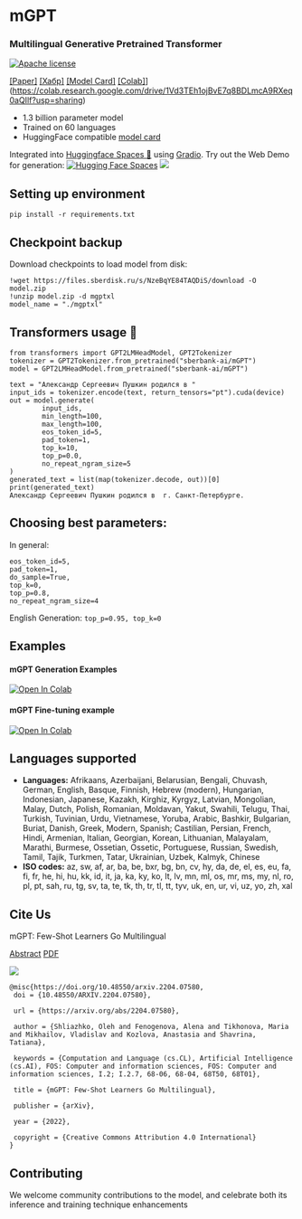 # mGPT

### Multilingual Generative Pretrained Transformer
[![Apache license](https://img.shields.io/badge/License-Apache-blue.svg)](https://www.apache.org/licenses/LICENSE-2.0)

[[Paper]](https://arxiv.org/abs/2204.07580) [[Хабр]](https://habr.com/ru/company/sberdevices/blog/662195/) [[Model Card]](https://huggingface.co/sberbank-ai/mGPT) [[Colab]](https://colab.research.google.com/assets/colab-badge.svg)](https://colab.research.google.com/drive/1Vd3TEh1ojBvE7q8BDLmcA9RXeq0aQIlf?usp=sharing)

 - 1.3 billion parameter model
 - Trained on 60 languages
 - HuggingFace compatible [model card](https://huggingface.co/sberbank-ai/mGPT)

Integrated into [Huggingface Spaces 🤗](https://huggingface.co/spaces) using [Gradio](https://github.com/gradio-app/gradio). Try out the Web Demo for generation: [![Hugging Face Spaces](https://img.shields.io/badge/%F0%9F%A4%97%20Hugging%20Face-Spaces-blue)](https://huggingface.co/spaces/sberbank-ai/mGPT/) 
 ![](https://habrastorage.org/webt/sv/1j/xw/sv1jxwyrrg6nw-tlnzbz0fazd-i.png)

 ## Setting up environment

`pip install -r requirements.txt`  

## Checkpoint backup

Download checkpoints to load model from disk:
```
!wget https://files.sberdisk.ru/s/NzeBqYE84TAQDiS/download -O model.zip
!unzip model.zip -d mgptxl
model_name = "./mgptxl" 
```

## Transformers usage 🤗

```
from transformers import GPT2LMHeadModel, GPT2Tokenizer
tokenizer = GPT2Tokenizer.from_pretrained("sberbank-ai/mGPT")
model = GPT2LMHeadModel.from_pretrained("sberbank-ai/mGPT")

text = "Александр Сергеевич Пушкин родился в "
input_ids = tokenizer.encode(text, return_tensors="pt").cuda(device)
out = model.generate(
        input_ids, 
        min_length=100, 
        max_length=100, 
        eos_token_id=5, 
        pad_token=1,
        top_k=10,
        top_p=0.0,
        no_repeat_ngram_size=5
)
generated_text = list(map(tokenizer.decode, out))[0]
print(generated_text)
Александр Сергеевич Пушкин родился в  г. Санкт-Петербурге.
```

## Choosing best parameters:

In general:
```min_length=100,
eos_token_id=5, 
pad_token=1,
do_sample=True,
top_k=0,
top_p=0.8,
no_repeat_ngram_size=4
```

English Generation: 
```top_p=0.95, top_k=0```



## Examples


#### mGPT Generation Examples
[![Open In Colab](https://colab.research.google.com/assets/colab-badge.svg)](https://colab.research.google.com/drive/1Vd3TEh1ojBvE7q8BDLmcA9RXeq0aQIlf?usp=sharing)

#### mGPT Fine-tuning example
[![Open In Colab](https://colab.research.google.com/assets/colab-badge.svg)](https://colab.research.google.com/drive/1qkDhzEab2MXvohOuQYgKixHHimlh1Oh2?usp=sharing)

## Languages supported

 - **Languages:** Afrikaans, Azerbaijani, Belarusian, Bengali, Chuvash, German, English, Basque, Finnish, Hebrew (modern), Hungarian, Indonesian, Japanese, Kazakh, Kirghiz, Kyrgyz, Latvian, Mongolian, Malay, Dutch, Polish, Romanian, Moldavan, Yakut, Swahili, Telugu, Thai, Turkish, Tuvinian, Urdu, Vietnamese, Yoruba, Arabic, Bashkir, Bulgarian, Buriat, Danish, Greek, Modern, Spanish; Castilian, Persian, French, Hindi, Armenian, Italian, Georgian, Korean, Lithuanian, Malayalam, Marathi, Burmese, Ossetian, Ossetic, Portuguese, Russian, Swedish, Tamil, Tajik, Turkmen, Tatar, Ukrainian, Uzbek, Kalmyk, Chinese
  - **ISO codes:** az, sw, af, ar, ba, be, bxr, bg, bn, cv, hy, da, de, el, es, eu, fa, fi, fr, he, hi, hu, kk, id, it, ja, ka, ky, ko, lt, lv, mn, ml, os, mr, ms, my, nl, ro, pl, pt, sah, ru, tg, sv, ta, te, tk, th, tr, tl, tt, tyv, uk, en, ur, vi, uz, yo, zh, xal

 ## Cite Us 

 mGPT: Few-Shot Learners Go Multilingual

 [Abstract](https://arxiv.org/abs/2204.07580) [PDF](https://arxiv.org/pdf/2204.07580.pdf)

 ![](https://habrastorage.org/webt/1q/ru/yt/1qruytul6m2m-upyk9frq3pgrds.png)

 ```
@misc{https://doi.org/10.48550/arxiv.2204.07580,
  doi = {10.48550/ARXIV.2204.07580},
  
  url = {https://arxiv.org/abs/2204.07580},
  
  author = {Shliazhko, Oleh and Fenogenova, Alena and Tikhonova, Maria and Mikhailov, Vladislav and Kozlova, Anastasia and Shavrina, Tatiana},
  
  keywords = {Computation and Language (cs.CL), Artificial Intelligence (cs.AI), FOS: Computer and information sciences, FOS: Computer and information sciences, I.2; I.2.7, 68-06, 68-04, 68T50, 68T01},
  
  title = {mGPT: Few-Shot Learners Go Multilingual},
  
  publisher = {arXiv},
  
  year = {2022},
  
  copyright = {Creative Commons Attribution 4.0 International}
}

 ```



## Contributing

We welcome community contributions to the model, and celebrate both its inference and training technique enhancements

